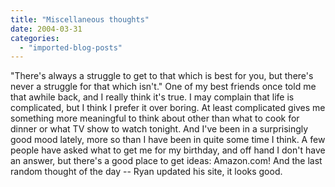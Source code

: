 ```yaml
---
title: "Miscellaneous thoughts"
date: 2004-03-31
categories: 
  - "imported-blog-posts"
---
```


"There's always a struggle to get to that which is best for you, but there's never a struggle for that which isn't." One of my best friends once told me that awhile back, and I really think it's true. I may complain that life is complicated, but I think I prefer it over boring. At least complicated gives me something more meaningful to think about other than what to cook for dinner or what TV show to watch tonight. And I've been in a surprisingly good mood lately, more so than I have been in quite some time I think. A few people have asked what to get me for my birthday, and off hand I don't have an answer, but there's a good place to get ideas: Amazon.com! And the last random thought of the day -- Ryan updated his site, it looks good.
